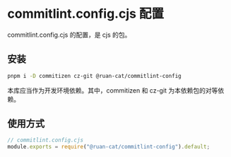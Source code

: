 # commitlint.config.cjs 配置

commitlint.config.cjs 的配置，是 cjs 的包。

## 安装

```bash
pnpm i -D commitizen cz-git @ruan-cat/commitlint-config
```

本库应当作为开发环境依赖。其中，commitizen 和 cz-git 为本依赖包的对等依赖。

## 使用方式

```js
// commitlint.config.cjs
module.exports = require("@ruan-cat/commitlint-config").default;
```
